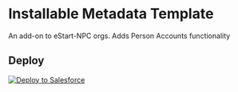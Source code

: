 # Installable Metadata Template
An add-on to eStart-NPC orgs. Adds Person Accounts functionality

## Deploy
<a href="https://githubsfdeploy.herokuapp.com?owner=Enclude-Components&repo=eStart-NPC-Person-Accounts-Add-on&ref=main">
  <img alt="Deploy to Salesforce"
       src="https://raw.githubusercontent.com/afawcett/githubsfdeploy/master/deploy.png">
</a>
